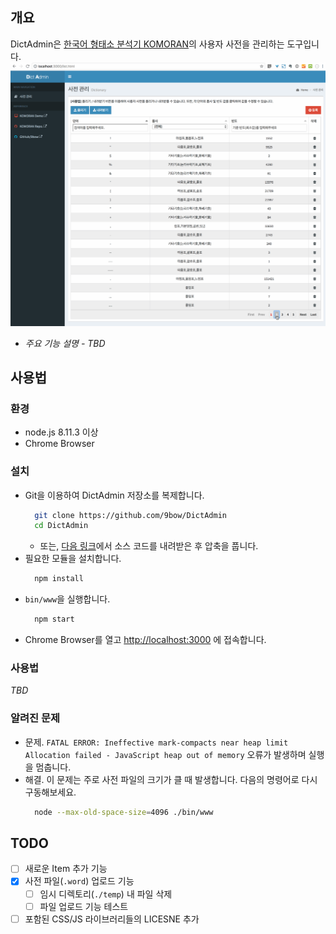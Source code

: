 ## 개요
DictAdmin은 [한국어 형태소 분석기 KOMORAN](https://github.com/shin285/KOMORAN)의 사용자 사전을 관리하는 도구입니다.
![](./public/img/DictAdminDemo.gif)
* *주요 기능 설명 - TBD*

## 사용법
### 환경
* node.js 8.11.3 이상
* Chrome Browser

### 설치
* Git을 이용하여 DictAdmin 저장소를 복제합니다.
  ```sh
    git clone https://github.com/9bow/DictAdmin
    cd DictAdmin
  ```
    * 또는, [다음 링크](https://github.com/9bow/DictAdmin/releases)에서 소스 코드를 내려받은 후 압축을 풉니다.
* 필요한 모듈을 설치합니다.
  ```sh
    npm install
  ```
* `bin/www`을 실행합니다.
  ```sh
    npm start
  ```
* Chrome Browser를 열고 [http://localhost:3000](http://localhost:3000) 에 접속합니다.

### 사용법
*TBD*

### 알려진 문제
* 문제. `FATAL ERROR: Ineffective mark-compacts near heap limit Allocation failed - JavaScript heap out of memory` 오류가 발생하며 실행을 멈춥니다.
* 해결. 이 문제는 주로 사전 파일의 크기가 클 때 발생합니다. 다음의 명령어로 다시 구동해보세요.
    ```sh
      node --max-old-space-size=4096 ./bin/www
    ```

## TODO
* [ ] 새로운 Item 추가 기능
* [x] 사전 파일(`.word`) 업로드 기능
  * [ ] 임시 디렉토리(`./temp`) 내 파일 삭제
  * [ ] 파일 업로드 기능 테스트
* [ ] 포함된 CSS/JS 라이브러리들의 LICESNE 추가